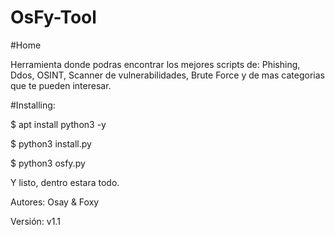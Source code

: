 # OsFy-Tool

#Home

Herramienta donde podras encontrar los mejores scripts de:
Phishing, Ddos, OSINT, Scanner de vulnerabilidades, Brute Force y de mas
categorias que te pueden interesar.

#Installing:

$ apt install python3 -y

$ python3 install.py

$ python3 osfy.py

Y listo, dentro estara todo.

Autores: Osay & Foxy

Versión: v1.1

